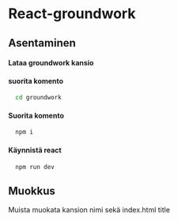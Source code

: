 # React-groundwork

## Asentaminen
#### Lataa groundwork kansio

#### suorita komento
```bash
  cd groundwork
``````

#### Suorita komento

```bash
  npm i
```



#### Käynnistä react

```bach
  npm run dev
```

## Muokkus

Muista muokata kansion nimi sekä index.html title



